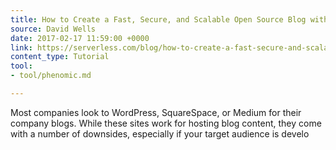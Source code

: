 ```yaml
---
title: How to Create a Fast, Secure, and Scalable Open Source Blog with React + Markdown
source: David Wells
date: 2017-02-17 11:59:00 +0000
link: https://serverless.com/blog/how-to-create-a-fast-secure-and-scalable-open-source-blog-with-react-markdown/
content_type: Tutorial
tool:
- tool/phenomic.md

---
```

Most companies look to WordPress, SquareSpace, or Medium for their company blogs. While these sites work for hosting blog content, they come with a number of downsides, especially if your target audience is develo





